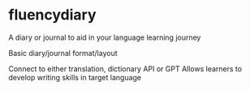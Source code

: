 # fluencydiary
A diary or journal to aid in your language learning journey


Basic diary/journal format/layout

Connect to either translation, dictionary API or GPT
Allows learners to develop writing skills in target language
